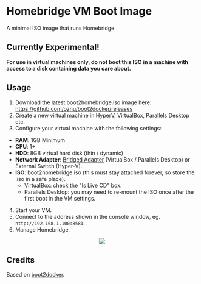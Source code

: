 # Homebridge VM Boot Image

A minimal ISO image that runs Homebridge. 

## Currently Experimental!

**For use in virtual machines only, do not boot this ISO in a machine with access to a disk containing data you care about.**

## Usage

1. Download the latest boot2homebridge.iso image here: https://github.com/oznu/boot2docker/releases
2. Create a new virtual machine in HyperV, VirtualBox, Parallels Desktop etc.
3. Configure your virtual machine with the following settings:
  * **RAM**: 1GB Minimum
  * **CPU**: 1+
  * **HDD**: 8GB virtual hard disk (thin / dynamic) 
  * **Network Adapter**: [Bridged Adapter](https://github.com/homebridge/homebridge/wiki/VirtualBox-and-Parallels-Desktop-VM-Network-Settings) (VirtualBox / Parallels Desktop) or External Switch (Hyper-V).
  * **ISO**: boot2homebridge.iso (this must stay attached forever, so store the .iso in a safe place).
    * VirtualBox: check the "Is Live CD" box.
    * Parallels Desktop: you may need to re-mount the ISO once after the first boot in the VM settings.
4. Start your VM.
5. Connect to the address shown in the console window, eg. `http://192.168.1.100:8581`.
6. Manage Homebridge.

<p align="center">
  <img src="https://user-images.githubusercontent.com/3979615/86241831-fb3a5e00-bbe6-11ea-8070-f3e6c2bf5ec6.png">
</p>

## Credits

Based on [boot2docker](https://github.com/boot2docker/boot2docker).